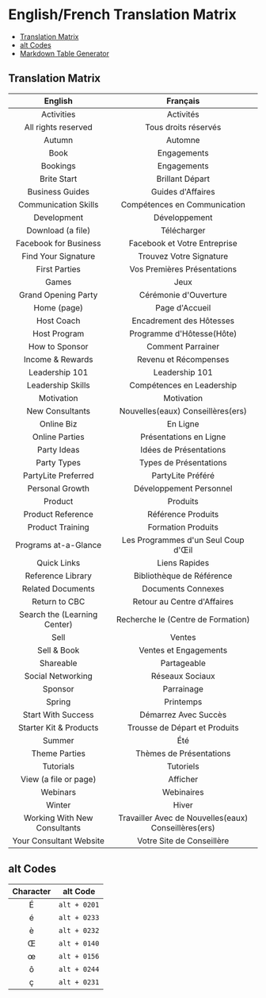 English/French Translation Matrix
=================================

+ [Translation Matrix](#translation-matrix)
+ [alt Codes](#alt-codes)
+ [Markdown Table Generator](http://jakebathman.github.io/Markdown-Table-Generator/)

Translation Matrix
------------------
**English**|**Français**
:-----:|:-----:
Activities|Activités
All rights reserved|Tous droits réservés
Autumn|Automne
Book|Engagements
Bookings|Engagements
Brite Start|Brillant Départ
Business Guides|Guides d'Affaires
Communication Skills|Compétences en Communication
Development|Développement
Download (a file)|Télécharger
Facebook for Business|Facebook et Votre Entreprise
Find Your Signature|Trouvez Votre Signature
First Parties|Vos Premières Présentations
Games|Jeux
Grand Opening Party|Cérémonie d'Ouverture
Home (page)|Page d'Accueil
Host Coach|Encadrement des Hôtesses
Host Program|Programme d'Hôtesse(Hôte)
How to Sponsor|Comment Parrainer
Income & Rewards|Revenu et Récompenses
Leadership 101|Leadership 101
Leadership Skills|Compétences en Leadership
Motivation|Motivation
New Consultants|Nouvelles(eaux) Conseillères(ers)
Online Biz|En Ligne
Online Parties|Présentations en Ligne
Party Ideas|Idées de Présentations
Party Types|Types de Présentations
PartyLite Preferred|PartyLite Préféré
Personal Growth|Développement Personnel
Product|Produits
Product Reference|Référence Produits
Product Training|Formation Produits
Programs at-a-Glance|Les Programmes d'un Seul Coup d'Œil
Quick Links|Liens Rapides
Reference Library|Bibliothèque de Référence
Related Documents|Documents Connexes
Return to CBC|Retour au Centre d'Affaires
Search the (Learning Center)|Recherche le (Centre de Formation)
Sell|Ventes
Sell & Book|Ventes et Engagements
Shareable|Partageable
Social Networking|Réseaux Sociaux
Sponsor|Parrainage
Spring|Printemps
Start With Success|Démarrez Avec Succès
Starter Kit & Products|Trousse de Départ et Produits
Summer|Été
Theme Parties|Thèmes de Présentations
Tutorials|Tutoriels
View (a file or page)|Afficher
Webinars|Webinaires
Winter|Hiver
Working With New Consultants|Travailler Avec de Nouvelles(eaux) Conseillères(ers)
Your Consultant Website|Votre Site de Conseillère

alt Codes
---------
**Character**|**alt Code**
:-----:|:-----:
É|`alt + 0201`
é|`alt + 0233`
è|`alt + 0232`
Œ|`alt + 0140`
œ|`alt + 0156`
ô|`alt + 0244`
ç|`alt + 0231`
